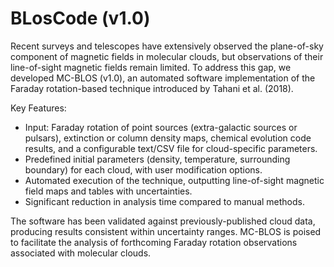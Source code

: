 # BLosCode (v1.0)

Recent surveys and telescopes have extensively observed the plane-of-sky component of magnetic fields in molecular clouds, but observations of their line-of-sight magnetic fields remain limited. To address this gap, we developed MC-BLOS (v1.0), an automated software implementation of the Faraday rotation-based technique introduced by Tahani et al. (2018).

Key Features:
- Input: Faraday rotation of point sources (extra-galactic sources or pulsars), extinction or column density maps, chemical evolution code results, and a configurable text/CSV file for cloud-specific parameters.
- Predefined initial parameters (density, temperature, surrounding boundary) for each cloud, with user modification options.
- Automated execution of the technique, outputting line-of-sight magnetic field maps and tables with uncertainties.
- Significant reduction in analysis time compared to manual methods.

The software has been validated against previously-published cloud data, producing results consistent within uncertainty ranges. MC-BLOS is poised to facilitate the analysis of forthcoming Faraday rotation observations associated with molecular clouds.
